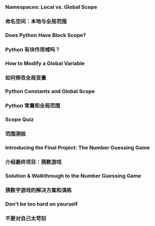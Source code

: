 
### Namespaces: Local vs. Global Scope
### 命名空间：本地与全局范围

### Does Python Have Block Scope?
### Python 有块作用域吗？

### How to Modify a Global Variable
### 如何修改全局变量

### Python Constants and Global Scope
### Python 常量和全局范围

### Scope Quiz
### 范围测验

### Introducing the Final Project: The Number Guessing Game
### 介绍最终项目：猜数游戏

### Solution & Walkthrough to the Number Guessing Game
### 猜数字游戏的解决方案和演练

### Don't be too hard on yourself
### 不要对自己太苛刻

